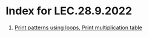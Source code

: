 # Index for LEC.28.9.2022
1. [Print patterns using loops, Print multiplication table](patternTable.java)